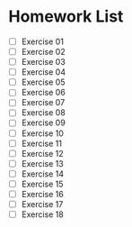 # Homework List

 - [ ] Exercise 01
 - [ ] Exercise 02
 - [ ] Exercise 03
 - [ ] Exercise 04
 - [ ] Exercise 05
 - [ ] Exercise 06
 - [ ] Exercise 07
 - [ ] Exercise 08
 - [ ] Exercise 09
 - [ ] Exercise 10
 - [ ] Exercise 11
 - [ ] Exercise 12
 - [ ] Exercise 13
 - [ ] Exercise 14
 - [ ] Exercise 15
 - [ ] Exercise 16
 - [ ] Exercise 17
 - [ ] Exercise 18
